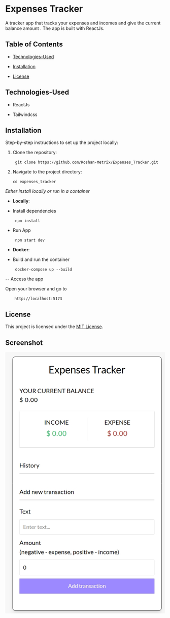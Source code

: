 #  Expenses Tracker

A tracker app that tracks your expenses and incomes and give the current balance amount . The app is built with ReactJs.

  

##  Table of Contents

-  [Technologies-Used](#technologies-used)

-  [Installation](#installation)

-  [License](#license)

  

##  Technologies-Used

  

- ReactJs

- Tailwindcss

  




  

##  Installation

  

Step-by-step instructions to set up the project locally:
1. Clone the repository:

        git clone https://github.com/Roshan-Metrix/Expenses_Tracker.git

  
2. Navigate to the project directory:

       cd expenses_tracker

<i>Either install locally or run in a container</i>

   - **Locally**:
   
- Install dependencies

       npm install  

- Run App

       npm start dev

- **Docker**:
   
- Build and run the container

       docker-compose up --build

-- Access the app

   Open your browser and go to

        http://localhost:5173 

## License

This project is licensed under the [MIT License](license.txt).


## Screenshot

<img src="./screenshot.jpeg" alt="screenshots" >
  


